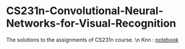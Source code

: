 # CS231n-Convolutional-Neural-Networks-for-Visual-Recognition
The solutions to the assignments of CS231n course. \n
Knn : [notebook](https://github.com/chefpr7/CS231n-Convolutional-Neural-Networks-for-Visual-Recognition/blob/master/assignment1/knn_solved.ipynb)
